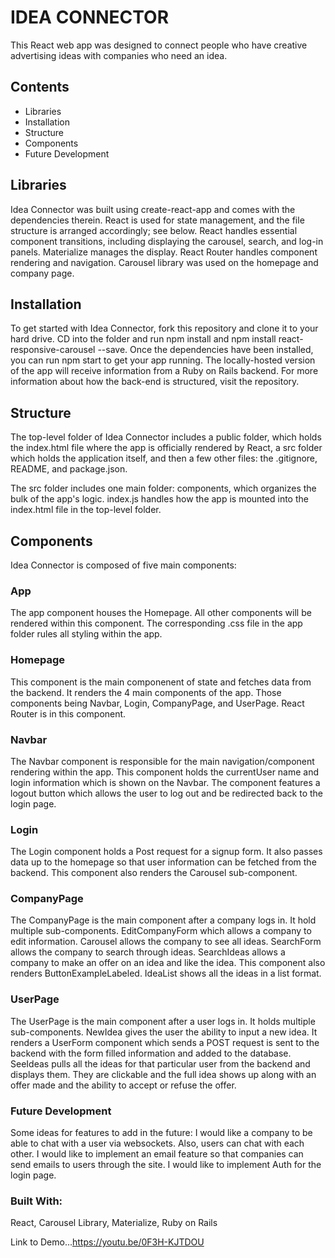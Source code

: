 # IDEA CONNECTOR

This React web app was designed to connect people who have creative advertising ideas with companies who need an idea.

## Contents
- Libraries
- Installation
- Structure
- Components
- Future Development

## Libraries 
Idea Connector was built using create-react-app and comes with the dependencies therein. React is used for state management, and the file structure is arranged accordingly; see below. React handles essential component transitions, including displaying the carousel, search, and log-in panels. Materialize manages the display. React Router handles component rendering and navigation. Carousel library was used on the homepage and company page.

## Installation
To get started with Idea Connector, fork this repository and clone it to your hard drive. CD into the folder and run npm install and npm install react-responsive-carousel --save. Once the dependencies have been installed, you can run npm start to get your app running. The locally-hosted version of the app will receive information from a Ruby on Rails backend. For more information about how the back-end is structured, visit the repository. 

## Structure
The top-level folder of Idea Connector includes a public folder, which holds the index.html file where the app is officially rendered by React, a src folder which holds the application itself, and then a few other files: the .gitignore, README, and package.json.

The src folder includes one main folder: components, which organizes the bulk of the app's logic.  index.js handles how the app is mounted into the index.html file in the top-level folder.

## Components
Idea Connector is composed of five main components:

### App
The app component houses the Homepage. All other components will be rendered within this component. The corresponding .css file in the app folder rules all styling within the app.

### Homepage
This component is the main componenent of state and fetches data from the backend. It renders the 4 main components of the app.  Those components being Navbar, Login, CompanyPage, and UserPage. React Router is in this component.

### Navbar
The Navbar component is responsible for the main navigation/component rendering within the app. This component holds the currentUser name and login information which is shown on the Navbar.  The component features a logout button which allows the user to log out and be redirected back to the login page.

### Login 
The Login component holds a Post request for a signup form.  It also passes data up to the homepage so that user information can be fetched from the backend.  This component also renders the Carousel sub-component.

### CompanyPage
The CompanyPage is the main component after a company logs in.  It hold multiple sub-components.  EditCompanyForm which allows a company to edit information.  Carousel allows the company to see all ideas.  SearchForm allows the company to search through ideas. SearchIdeas allows a company to make an offer on an idea and like the idea.  This component also renders ButtonExampleLabeled.  IdeaList shows all the ideas in a list format.

### UserPage
The UserPage is the main component after a user logs in.  It holds multiple sub-components. NewIdea gives the user the ability to input a new idea.  It renders a UserForm component which sends a POST request is sent to the backend with the form filled information and added to the database.  SeeIdeas pulls all the ideas for that particular user from the backend and displays them.  They are clickable and the full idea shows up along with an offer made and the ability to accept or refuse the offer.  

### Future Development
Some ideas for features to add in the future:
I would like a company to be able to chat with a user via websockets.  Also, users can chat with each other.
I would like to implement an email feature so that companies can send emails to users through the site.
I would like to implement Auth for the login page.

### Built With:
React,
Carousel Library,
Materialize,
Ruby on Rails

Link to Demo...https://youtu.be/0F3H-KJTDOU
